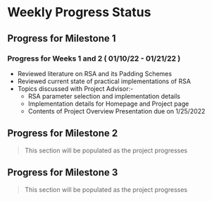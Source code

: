# Weekly Progress Status

## Progress for Milestone 1
### Progress for Weeks 1 and 2 ( 01/10/22 - 01/21/22 )
- Reviewed literature on RSA and its Padding Schemes
- Reviewed current state of practical implementations of RSA 
- Topics discussed with Project Advisor:-
    - RSA parameter selection and implementation details
    - Implementation details for Homepage and Project page
    - Contents of Project Overview Presentation due on 1/25/2022

## Progress for Milestone 2
> This section will be populated as the project progresses

## Progress for Milestone 3
> This section will be populated as the project progresses
